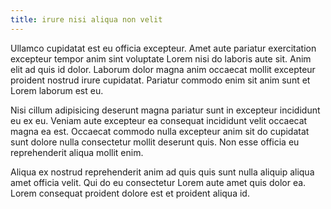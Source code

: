 ```yaml
---
title: irure nisi aliqua non velit
---
```


Ullamco cupidatat est eu officia excepteur. Amet aute pariatur exercitation excepteur tempor anim sint voluptate Lorem nisi do laboris aute sit. Anim elit ad quis id dolor. Laborum dolor magna anim occaecat mollit excepteur proident nostrud irure cupidatat. Pariatur commodo enim sit anim sunt et Lorem laborum est eu.

Nisi cillum adipisicing deserunt magna pariatur sunt in excepteur incididunt eu ex eu. Veniam aute excepteur ea consequat incididunt velit occaecat magna ea est. Occaecat commodo nulla excepteur anim sit do cupidatat sunt dolore nulla consectetur mollit deserunt quis. Non esse officia eu reprehenderit aliqua mollit enim.

Aliqua ex nostrud reprehenderit anim ad quis quis sunt nulla aliquip aliqua amet officia velit. Qui do eu consectetur Lorem aute amet quis dolor ea. Lorem consequat proident dolore est et proident aliqua id.